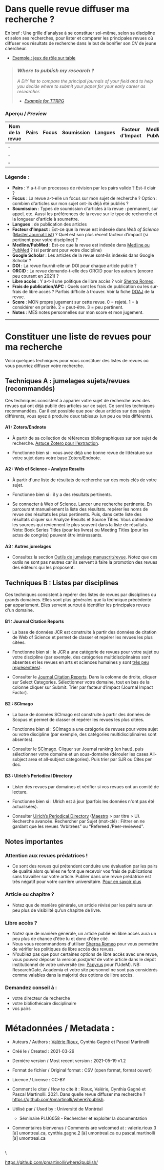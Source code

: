 # Dans quelle revue diffuser ma recherche ?

En bref : Une grille d'analyse à se constituer soi-même, selon sa discipline et selon ses recherches, pour lister et comparer les principales revues où diffuser vos résultats de recherche dans le but de bonifier son CV de jeune chercheur.

- [Exemple : jeux de rôle sur table](https://github.com/pmartinolli/where2publish/blob/main/where2publish-example-TTRPG.csv)

> ### ***Where to publish my research ?***
> *A DIY list to compare the principal journals of your field and to help you decide where to submit your paper for your early career as researcher.*
> - *[Example for TTRPG](https://github.com/pmartinolli/where2publish/blob/main/where2publish-example-TTRPG.csv)*

### Aperçu / *Preview*
| Nom de la revue | Pairs | Focus | Soumission | Langues | Facteur d'Impact | Medline/ PubMed | Google Scholar | DOI | ORCID | Libre accès | Frais Publication/ APC | Score | Notes |URL
| --- | --- | --- | --- | --- | --- | --- | --- | --- | --- | --- | --- |  --- |  --- |  --- | 
| -     |  | |  | |  |  | | | | | |
| -     |  | |  | |  |  | | | | | |
| -     |  | |  | |  |  | | | | | |

### Légende :

- **Pairs** : Y a-t-il un processus de révision par les pairs valide ? Est-il clair ?
- **Focus** : La revue a-t-elle un focus sur mon sujet de recherche ? Option : combien d'articles sur mon sujet ont-ils déjà été publiés ?
- **Soumission** : Types de soumission d'articles à la revue : permanent, sur appel, etc. Aussi les préférences de la revue sur le type de recherche et la longueur d'article à soumettre.
- **Langues** : de publication des articles
- **Facteur d'Impact** : Est-ce que la revue est indexée dans *Web of Science* ([Master Journal List](https://mjl.clarivate.com/home?utm_source=wos&utm_medium=web&utm_campaign=header-na)) ? Quel est son plus récent facteur d'impact (si pertinent pour votre discipline) ?
- **Medline/PubMed** : Est-ce que la revue est indexée dans [Medline ou PubMed](https://www.ncbi.nlm.nih.gov/nlmcatalog/journals/) ? (si pertinent pour votre discipline)
- **Google Scholar** : Les articles de la revue sont-ils indexés dans Google Scholar ?
- **DOI** : La revue fournit-elle un DOI pour chaque article publié ?
- **ORCID** : La revue demande-t-elle des ORCID pour les auteurs (encore peu courant en 2021) ?
- **Libre accès** : Y a-t-il une politique de libre accès ? voir [Sherpa Romeo](https://v2.sherpa.ac.uk/romeo/).
- **Frais de publication/APC** : Quels sont les frais de publication ou les sur-frais de libre accès ? Parfois difficile à trouver. Voir la fiche [DOAJ](https://doaj.org/) de la revue.
- **Score** : MON propre jugement sur cette revue. 0 = rejeté. 1 = à considérer en priorité. 2 = peut-être. 3 = peu pertinent.
- **Notes** : MES notes personnelles sur mon score et mon jugement.

---

# Constituer une liste de revues pour ma recherche

Voici quelques techniques pour vous constituer des listes de revues où vous pourriez diffuser votre recherche.

## Techniques A : jumelages sujets/revues (recommandés)

Ces techniques consistent à apparier votre sujet de recherche avec des revues qui ont déjà publié des articles sur ce sujet. Ce sont les techniques recommandées. Car il est possible que pour deux articles sur des sujets différents, vous ayez à produire deux tableaux (un peu ou très différents).

#### A1 : Zotero/Endnote

- À partir de sa collection de références bibliographiques sur son sujet de recherche. [Astuce Zotero pour l'extraction](https://jdr.hypotheses.org/18).

- Fonctionne bien si : vous avez déjà une bonne revue de littérature sur votre sujet dans votre base Zotero/Endnote.

#### A2 : Web of Science - Analyze Results

- À partir d'une liste de résultats de recherche sur des mots clés de votre sujet.

- Fonctionne bien si : il y a des résultats pertinents.

- Se connecter à Web of Science. Lancer une recherche pertinente. En parcourant manuellement la liste des résultats. repérer les noms de revue des résultats les plus pertinents. Puis, dans cette liste des résultats cliquer sur Analyze Results et Source Titles. Vous obtiendrez les sources qui reviennent le plus souvent dans la liste de résultats. Note: Book Series Titles (pour les livres) ou Meeting Titles (pour les actes de congrès) peuvent être intéressants. 

#### A3 : Autres jumelages

- Consultez la section [Outils de jumelage manuscrit/revue](https://bib.umontreal.ca/gerer-diffuser/communication-savante/publier-article-scientifique). Notez que ces outils ne sont pas neutres car ils servent à faire la promotion des revues des éditeurs qui les proposent.


## Techniques B : Listes par disciplines

Ces techniques consistent à repérer des listes de revues par disciplines ou grands domaines. Elles sont plus générales que la technique précédente par appariement. Elles servent surtout à identifier les principales revues d'un domaine.

#### B1 : Journal Citation Reports

- La base de données JCR est construite à partir des données de citation de Web of Science et permet de classer et repérer les revues les plus citées.

- Fonctionne bien si : le JCR a une catégorie de revues pour votre sujet ou votre discipline (par exemple, des catégories multidisciplinaires sont absentes et les revues en arts et sciences humaines y sont [très peu représentées](https://support.clarivate.com/ScientificandAcademicResearch/s/article/Journal-Citation-Reports-Reasons-for-not-calculating-Impact-Factors-for-journals-covered-in-Arts-Humanities-Citation-Index?language=en_US)).

- Consulter le [Journal Citation Reports](https://jcr.clarivate.com/). Dans la colonne de droite, cliquer sur Select Categories. Sélectionner votre domaine, tout en bas de la colonne cliquer sur Submit. Trier par facteur d’impact (Journal Impact Factor).

#### B2 : SCImago 

- La base de données SCImago est construite à partir des données de Scopus et permet de classer et repérer les revues les plus citées. 

- Fonctionne bien si : SCImago a une catégorie de revues pour votre sujet ou votre discipline (par exemple, des catégories multidisciplinaires sont absentes).

- Consulter le [SCImago](http://www.scimagojr.com). Cliquer sur Journal ranking (en haut), puis sélectionner votre domaine et un sous-domaine (dérouler les cases All-subject area et all-subject categories). Puis trier par SJR ou Cites per doc.


#### B3 : Ulrich’s Periodical Directory 

- Lister des revues par domaines et vérifier si vos revues ont un comité de lecture.

- Fonctionne bien si : Ulrich est à jour (parfois les données n'ont pas été actualisées).

- Consulter [Ulrich’s Periodical Directory](https://www.ulrichsweb.com/) ([Maestro](https://bib.umontreal.ca/maestro) > par titre > U). Recherche avancée. Rechercher par Sujet (mot-clé) : Filtrer en ne gardant que les revues “Arbitrées” ou “Refereed /Peer-reviewed”.


## Notes importantes

### Attention aux revues prédatrices !

- Ce sont des revues qui prétendent conduire une évaluation par les pairs de qualité alors qu'elles ne font que recevoir vos frais de publications sans travailler sur votre article. Publier dans une revue prédatrice est très négatif pour votre carrière universitaire. [Pour en savoir plus](https://bib.umontreal.ca/gerer-diffuser/communication-savante/publier-article-scientifique?tab=3443)

### Article ou chapitre ?

- Notez que de manière générale, un article révisé par les pairs aura un peu plus de visibilité qu'un chapitre de livre. 

### Libre accès ?

- Notez que de manière générale, un article publié en libre accès aura un peu plus de chance d'être lu et donc d'être cité. 
- Nous vous recommandons d'utiliser [Sherpa Romeo](https://v2.sherpa.ac.uk/romeo/) pour vous permettre de vérifier les politiques de libre accès des revues.
- N'oubliez pas que pour certaines options de libre accès avec une revue, vous pouvez déposer la version *postprint* de votre article dans le dépôt institutionnel de votre université (ex: [Papyrus](https://papyrus.bib.umontreal.ca/) pour l'UdeM). NB: ResearchGate, Academia et votre site personnel ne sont pas considérés comme valables dans la majorité des options de libre accès.

### Demandez conseil à : 

- votre directeur de recherche
- votre bibliothécaire disciplinaire
- vos pairs 






# Métadonnées / Metadata :

- Auteurs / Authors : [Valérie Rioux](https://github.com/valerioux), Cynthia Gagné et Pascal Martinolli

- Créé le / Created : 2021-03-29

- Dernière version / Most recent version : 2021-05-19 v1.2

- Format de fichier / Original format : CSV (open format, format ouvert)

- Licence / License : CC-BY

- Comment le citer / How to cite it : Rioux, Valérie, Cynthia Gagné et Pascal Martinolli. 2021. Dans quelle revue diffuser ma recherche ? https://github.com/pmartinolli/where2publish.

- Utilisé par / Used by : Université de Montréal
  - Séminaire PLU6058 - Rechercher et exploiter la documentation

- Commentaires bienvenus / Comments are welcomed at : valerie.rioux.3 [à] umontreal.ca, cynthia.gagne.2 [à] umontreal.ca ou pascal.martinolli [à] umontreal.ca

\
\

https://github.com/pmartinolli/where2publish/
